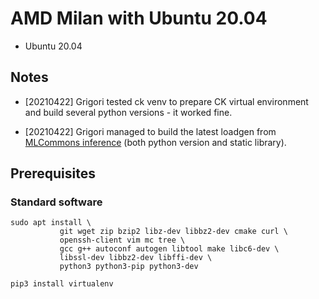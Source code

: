 # AMD Milan with Ubuntu 20.04

* Ubuntu 20.04

## Notes

* [20210422] Grigori tested ck venv to prepare CK virtual environment 
  and build several python versions - it worked fine.

* [20210422] Grigori managed to build the latest loadgen 
  from [MLCommons inference](https://github.com/mlcommons/inference/tree/master/loadgen)
  (both python version and static library).


## Prerequisites

### Standard software
```
sudo apt install \
           git wget zip bzip2 libz-dev libbz2-dev cmake curl \
           openssh-client vim mc tree \
           gcc g++ autoconf autogen libtool make libc6-dev \
           libssl-dev libbz2-dev libffi-dev \
           python3 python3-pip python3-dev

pip3 install virtualenv

```


